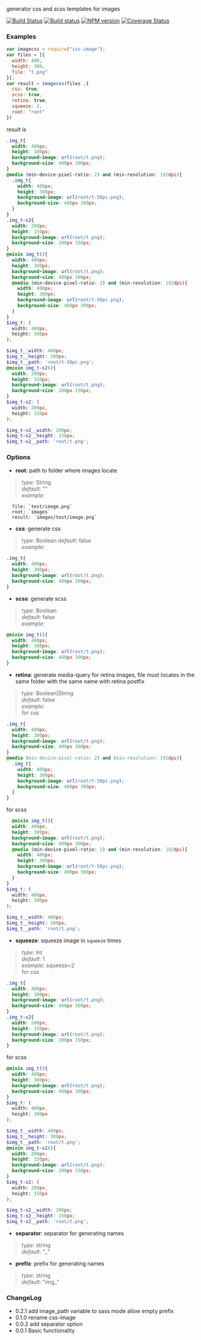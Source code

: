 generator css and scss templates for images

[![Build Status](https://travis-ci.org/lexich/css-image.svg)](https://travis-ci.org/lexich/css-image)
[![Build status](https://ci.appveyor.com/api/projects/status/yiacc2l573m5hkm4?svg=true)](https://ci.appveyor.com/project/lexich/css-image)
[![NPM version](https://badge.fury.io/js/css-image.svg)](http://badge.fury.io/js/css-image)
[![Coverage Status](https://coveralls.io/repos/lexich/css-image/badge.png?branch=master)](https://coveralls.io/r/lexich/css-image?branch=master)

### Examples
```javascript
var imagecss = require("css-image");
var files = [{
  width: 400,
  height: 300,
  file: "t.png"
}];
var result = imagecss(files ,{
  css: true,
  scss: true,
  retina: true,
  squeeze: 2,
  root: "root"
})
```

result is
```scss
.img_t{ 
  width: 400px;
  height: 300px; 
  background-image: url(root/t.png); 
  background-size: 400px 300px; 
} 
@media (min-device-pixel-ratio: 2) and (min-resolution: 192dpi){ 
  .img_t{ 
    width: 400px; 
    height: 300px; 
    background-image: url(root/t-50pc.png); 
    background-size: 400px 300px; 
  } 
} 
.img_t-s2{ 
  width: 200px; 
  height: 150px; 
  background-image: url(root/t.png); 
  background-size: 200px 150px; 
} 
@mixin img_t(){ 
  width: 400px; 
  height: 300px; 
  background-image: url(root/t.png); 
  background-size: 400px 300px; 
  @media (min-device-pixel-ratio: 2) and (min-resolution: 192dpi){ 
    width: 400px; 
    height: 300px; 
    background-image: url(root/t-50pc.png); 
    background-size: 400px 300px; 
  } 
} 
$img_t: (
  width: 400px,
  height: 300px
);

$img_t__width: 400px; 
$img_t__height: 300px; 
$img_t__path: 'root/t-50pc.png'; 
@mixin img_t-s2(){ 
  width: 200px; 
  height: 150px; 
  background-image: url(root/t.png); 
  background-size: 200px 150px; 
} 
$img_t-s2: (
  width: 200px,
  height: 150px
);

$img_t-s2__width: 200px; 
$img_t-s2__height: 150px;
$img_t-s2__path: 'root/t.png'; 
```

### Options
- **root**: path to folder where images locate
> *type*: String  
> *default*: ""  
> *example*: 
  ```
    file: `test/image.png`  
    root: `images`  
    result: `images/test/image.png`
  ```

- **css**: generate css
> *type*: Boolean 
> *default*: false  
> *example*:
  ```css
  .img_t{ 
    width: 400px;
    height: 300px; 
    background-image: url(root/t.png); 
    background-size: 400px 300px; 
  } 
  ```

- **scss**: generate scss
> *type*: Boolean  
> *default*: false  
> *example*:
  ```scss
  @mixin img_t(){ 
    width: 400px; 
    height: 300px; 
    background-image: url(root/t.png); 
    background-size: 400px 300px; 
  }
  ```

- **retina**: generate media-query for retina images, file must locates in the same folder with the same name with retina postfix  
> *type*: Boolean|String  
> *default*: false  
> *example*:  
  for css
  ```css
  .img_t{ 
    width: 400px;
    height: 300px; 
    background-image: url(root/t.png); 
    background-size: 400px 300px; 
  } 
  @media (min-device-pixel-ratio: 2) and (min-resolution: 192dpi){ 
    .img_t{ 
      width: 400px; 
      height: 300px; 
      background-image: url(root/t-50pc.png); 
      background-size: 400px 300px; 
    } 
  } 
  ```
  for scss
  ```scss
    @mixin img_t(){ 
    width: 400px; 
    height: 300px; 
    background-image: url(root/t.png); 
    background-size: 400px 300px; 
    @media (min-device-pixel-ratio: 2) and (min-resolution: 192dpi){ 
      width: 400px; 
      height: 300px; 
      background-image: url(root/t-50pc.png); 
      background-size: 400px 300px; 
    } 
  } 
  $img_t: (
    width: 400px,
    height: 300px
  );

  $img_t__width: 400px; 
  $img_t__height: 300px; 
  $img_t__path: 'root/t.png'; 
  ```

- **squeeze**: squeeze image in `squeeze` times  
> *type*: Int  
> *default*: 1  
> *example*: squeeze=2  
  for css
  ```css
  .img_t{ 
    width: 400px;
    height: 300px; 
    background-image: url(root/t.png); 
    background-size: 400px 300px; 
  } 
  .img_t-s2{ 
    width: 200px; 
    height: 150px; 
    background-image: url(root/t.png); 
    background-size: 200px 150px; 
  } 
  ```
  for scss
  ```scss
  @mixin img_t(){ 
    width: 400px; 
    height: 300px; 
    background-image: url(root/t.png); 
    background-size: 400px 300px; 
  } 
  $img_t: (
    width: 400px,
    height: 300px
  );

  $img_t__width: 400px; 
  $img_t__height: 300px; 
  $img_t__path: 'root/t.png';
  @mixin img_t-s2(){ 
    width: 200px; 
    height: 150px; 
    background-image: url(root/t.png); 
    background-size: 200px 150px; 
  } 
  $img_t-s2: (
    width: 200px,
    height: 150px
  );

  $img_t-s2__width: 200px; 
  $img_t-s2__height: 150px;
  $img_t-s2__path: 'root/t.png';
  ```
  
- **separator**: separator for generating names
> *type*: string  
> *default*: "_"  

- **prefix**: prefix for generating names
> *type*: string  
> *default*: "img_"  

### ChangeLog
- 0.2.1 add image_path variable to sass mode
        allow empty prefix 
- 0.1.0 rename css-image
- 0.0.2 add separator option
- 0.0.1 Basic functionality

